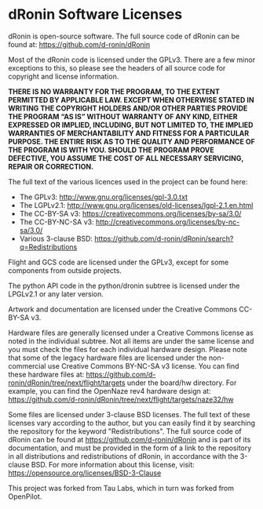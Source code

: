 # dRonin Software Licenses

[//]: # "Note that LICENSE.txt and LICENSE.rtf are generated from this file manually, with pandoc.  pandoc -s LICENSE.md -o LICENSE.rtf and pandoc -s LICENSE.md -o LICENSE.txt are the commands"

dRonin is open-source software. The full source code of dRonin can be found at:
<https://github.com/d-ronin/dRonin>

Most of the dRonin code is licensed under the GPLv3. There are a few minor
exceptions to this, so please see the headers of all source code for copyright
and license information.

**THERE IS NO WARRANTY FOR THE PROGRAM, TO THE EXTENT PERMITTED BY APPLICABLE LAW. EXCEPT WHEN OTHERWISE STATED IN WRITING THE COPYRIGHT HOLDERS AND/OR OTHER PARTIES PROVIDE THE PROGRAM “AS IS” WITHOUT WARRANTY OF ANY KIND, EITHER EXPRESSED OR IMPLIED, INCLUDING, BUT NOT LIMITED TO, THE IMPLIED WARRANTIES OF MERCHANTABILITY AND FITNESS FOR A PARTICULAR PURPOSE. THE ENTIRE RISK AS TO THE QUALITY AND PERFORMANCE OF THE PROGRAM IS WITH YOU. SHOULD THE PROGRAM PROVE DEFECTIVE, YOU ASSUME THE COST OF ALL NECESSARY SERVICING, REPAIR OR CORRECTION.**

The full text of the various licences used in the project can be found here:

* The GPLv3: <http://www.gnu.org/licenses/gpl-3.0.txt>
* The LGPLv2.1: <http://www.gnu.org/licenses/old-licenses/lgpl-2.1.en.html>
* The CC-BY-SA v3: <https://creativecommons.org/licenses/by-sa/3.0/>
* The CC-BY-NC-SA v3: <http://creativecommons.org/licenses/by-nc-sa/3.0/>
* Various 3-clause BSD: <https://github.com/d-ronin/dRonin/search?q=Redistributions>

Flight and GCS code are licensed under the GPLv3, except for some components
from outside projects.

The python API code in the python/dronin subtree is licensed under the LPGLv2.1
or any later version.

Artwork and documentation are licensed under the Creative Commons CC-BY-SA v3.

Hardware files are generally licensed under a Creative Commons license as noted
in the individual subtree. Not all items are under the same license and you must
check the files for each individual hardware design. Please note that some of
the legacy hardware files are licensed under the non-commercial use Creative
Commons BY-NC-SA v3 license. You can find these hardware files at:
<https://github.com/d-ronin/dRonin/tree/next/flight/targets> under the board/hw
directory. For example, you can find the OpenNaze rev4 hardware design at:
<https://github.com/d-ronin/dRonin/tree/next/flight/targets/naze32/hw>

Some files are licensed under 3-clause BSD licenses. The full text of these
licenses vary according to the author, but you can easily find it by searching
the repository for the keyword "Redistributions". The full source code of dRonin
can be found at <https://github.com/d-ronin/dRonin> and is part of its
documentation, and must be provided in the form of a link to the repository in
all distributions and redistributions of dRonin, in accordance with the 3-clause
BSD. For more information about this license, visit:
<https://opensource.org/licenses/BSD-3-Clause>

This project was forked from Tau Labs, which in turn was forked from OpenPilot.
